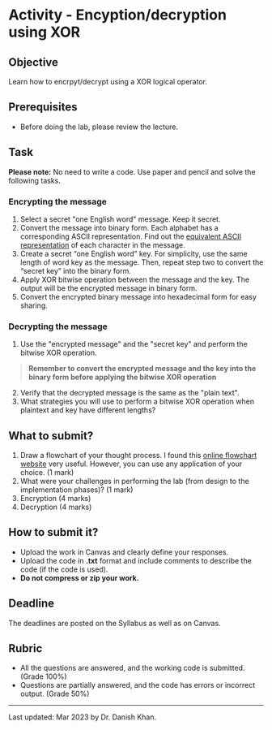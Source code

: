 # Activity - Encyption/decryption using XOR

## Objective

Learn how to encrpyt/decrypt using a XOR logical operator.

## Prerequisites

- Before doing the lab, please review the lecture.

## Task
**Please note:** No need to write a code. Use paper and pencil and solve the following tasks.

### Encrypting the message
1. Select a secret "one English word" message. Keep it secret.
2. Convert the message into binary form. Each alphabet has a corresponding ASCII representation. Find out the [equivalent ASCII representation](https://www.asciitable.com/) of each character in the message.
3. Create a secret “one English word” key. For simplicity, use the same length of word key as the message. Then, repeat step two to convert the “secret key” into the binary form.
4. Apply XOR bitwise operation between the message and the key. The output will be the encrypted message in binary form. 
5. Convert the encrypted binary message into hexadecimal form for easy sharing.
### Decrypting the message
1. Use the "encrypted message" and the "secret key" and perform the bitwise XOR operation.
> **Remember to convert the encrypted message and the key into the binary form before applying the bitwise XOR operation**
2. Verify that the decrypted message is the same as the "plain text".
3. What strategies you will use to perform a bitwise XOR operation when plaintext and key have different lengths?

## What to submit?

1. Draw a flowchart of your thought process. I found this [online flowchart website](http://www.draw.io/) very useful. However, you can use any application of your choice. (1 mark)
2. What were your challenges in performing the lab (from design to the implementation phases)? (1 mark)
3. Encryption (4 marks)
4. Decryption (4 marks)

## How to submit it?

- Upload the work in Canvas and clearly define your responses.
- Upload the code in __.txt__ format and include comments to describe the code (if the code is used).
- __Do not compress or zip your work.__

## Deadline

The deadlines are posted on the Syllabus as well as on Canvas.

## Rubric

- All the questions are answered, and the working code is submitted. (Grade 100%)
- Questions are partially answered, and the code has errors or incorrect output. (Grade 50%)

------

Last updated: Mar 2023 by Dr. Danish Khan. 
